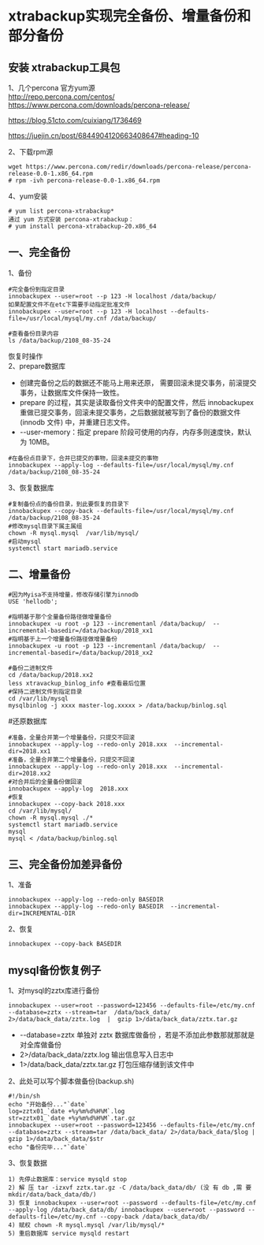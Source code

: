 xtrabackup实现完全备份、增量备份和部分备份
=====================================
安装 xtrabackup工具包
---
1、几个percona 官方yum源  
http://repo.percona.com/centos/  
https://www.percona.com/downloads/percona-release/  

https://blog.51cto.com/cuixiang/1736469

https://juejin.cn/post/6844904120663408647#heading-10


2、下载rpm源
```
wget https://www.percona.com/redir/downloads/percona-release/percona-release-0.0-1.x86_64.rpm
# rpm -ivh percona-release-0.0-1.x86_64.rpm
```

4、yum安装
```
# yum list percona-xtrabackup*
通过 yum 方式安装 percona-xtrabackup：
# yum install percona-xtrabackup-20.x86_64
```

一、完全备份
-----------
1、备份
```
#完全备份到指定目录
innobackupex --user=root --p 123 -H localhost /data/backup/
如果配置文件不在etc下需要手动指定批准文件
innobackupex --user=root --p 123 -H localhost --defaults-file=/usr/local/mysql/my.cnf /data/backup/

#查看备份目录内容 
ls /data/backup/2108_08-35-24
```

恢复时操作  
2、prepare数据库
-  创建完备份之后的数据还不能马上用来还原， 需要回滚未提交事务，前滚提交事务，让数据库文件保持一致性。
- prepare  的过程，其实是读取备份文件夹中的配置文件，然后 innobackupex  重做已提交事务，回滚未提交事务，之后数据就被写到了备份的数据文件(innodb  文件) 中，并重建日志文件。
- --user-memory：指定 prepare 阶段可使用的内存，内存多则速度快，默认为 10MB。
```
#在备份点目录下，合并已提交的事物，回滚未提交的事物
innobackupex --apply-log --defaults-file=/usr/local/mysql/my.cnf /data/backup/2108_08-35-24
```

3、恢复数据库
```
#复制备份点的备份目录，到此要恢复的目录下
innobackupex --copy-back --defaults-file=/usr/local/mysql/my.cnf /data/backup/2108_08-35-24
#修改mysql目录下属主属组
chown -R mysql.mysql  /var/lib/mysql/
#启动mysql
systemctl start mariadb.service
```  



二、增量备份  
----------
```
#因为Myisa不支持增量，修改存储引擎为innodb
USE 'hellodb';

#指明基于那个全量备份路径做增量备份
innobackupex -u root -p 123 --incrementanl /data/backup/  --incremental-basedir=/data/backup/2018_xx1
#指明基于上一个增量备份路径做增量备份
innobackupex -u root -p 123 --incrementanl /data/backup/  --incremental-basedir=/data/backup/2018_xx2

#备份二进制文件
cd /data/backup/2018.xx2
less xtravackup_binlog_info #查看最后位置
#保持二进制文件到指定目录
cd /var/lib/mysql
mysqlbinlog -j xxxx master-log.xxxxx > /data/backup/binlog.sql
```

#还原数据库
```
#准备，全量合并第一个增量备份，只提交不回滚
innobackupex --apply-log --redo-only 2018.xxx  --incremental-dir=2018.xx1
#准备，全量合并第二个增量备份，只提交不回滚
innobackupex --apply-log --redo-only 2018.xxx  --incremental-dir=2018.xx2
#对合并后的全量备份做回滚
innobackupex --apply-log  2018.xxx
#恢复
innobackupex --copy-back 2018.xxx
cd /var/lib/mysql/
chown -R mysql.mysql ./*
systemctl start mariadb.service
mysql
mysql < /data/backup/binlog.sql
```  

三、完全备份加差异备份
-------------------

1、准备
```
innobackupex --apply-log --redo-only BASEDIR
innobackupex --apply-log --redo-only BASEDIR  --incremental-dir=INCREMENTAL-DIR
```

2、恢复
```
innobackupex --copy-back BASEDIR
```  

mysql备份恢复例子
---
1、对mysql的zztx库进行备份
```
innobackupex --user=root --password=123456 --defaults-file=/etc/my.cnf --database=zztx --stream=tar  /data/back_data/  2>/data/back_data/zztx.log  |  gzip 1>/data/back_data/zztx.tar.gz
```
- --database=zztx 单独对 zztx 数据库做备份 ，若是不添加此参数那就那就是对全库做备份
- 2>/data/back_data/zztx.log 输出信息写入日志中
- 1>/data/back_data/zztx.tar.gz 打包压缩存储到该文件中

2、此处可以写个脚本做备份(backup.sh)
```
#!/bin/sh
echo "开始备份..."`date`
log=zztx01_`date +%y%m%d%H%M`.log
str=zztx01_`date +%y%m%d%H%M`.tar.gz
innobackupex --user=root --password=123456 --defaults-file=/etc/my.cnf --database=zztx --stream=tar /data/back_data/ 2>/data/back_data/$log | gzip 1>/data/back_data/$str
echo "备份完毕..."`date`
```

3、恢复数据
```
1) 先停止数据库：service mysqld stop
2) 解 压 tar -izxvf zztx.tar.gz -C /data/back_data/db/ (没 有 db ,需 要 mkdir/data/back_data/db/)
3) 恢复 innobackupex --user=root --password --defaults-file=/etc/my.cnf --apply-log /data/back_data/db/ innobackupex --user=root --password --defaults-file=/etc/my.cnf --copy-back /data/back_data/db/
4) 赋权 chown -R mysql.mysql /var/lib/mysql/*
5) 重启数据库 service mysqld restart
```
